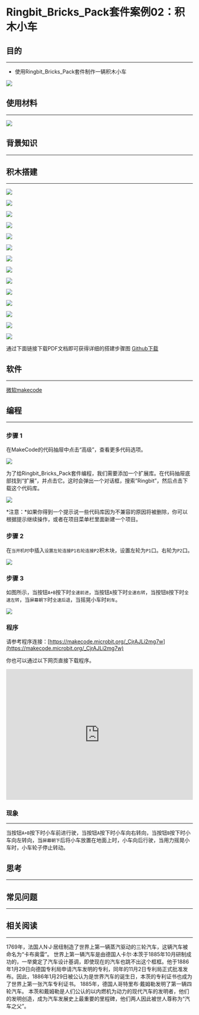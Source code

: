 # Ringbit_Bricks_Pack套件案例02：积木小车

## 目的
---

- 使用Ringbit_Bricks_Pack套件制作一辆积木小车



![](./images/Ringbit_Bricks_Pack_case_02_01.png)


## 使用材料
---

![](./images/Ringbit_Bricks_Pack_case_02_02.png)



## 背景知识
---


## 积木搭建
---




![](./images/Ringbit_Bricks_Pack_step_02_01.png)

![](./images/Ringbit_Bricks_Pack_step_02_02.png)

![](./images/Ringbit_Bricks_Pack_step_02_03.png)

![](./images/Ringbit_Bricks_Pack_step_02_04.png)

![](./images/Ringbit_Bricks_Pack_step_02_05.png)

![](./images/Ringbit_Bricks_Pack_step_02_06.png)

![](./images/Ringbit_Bricks_Pack_step_02_07.png)

![](./images/Ringbit_Bricks_Pack_step_02_08.png)

![](./images/Ringbit_Bricks_Pack_step_02_09.png)

![](./images/Ringbit_Bricks_Pack_step_02_10.png)

![](./images/Ringbit_Bricks_Pack_step_02_11.png)

![](./images/Ringbit_Bricks_Pack_step_02_12.png)

![](./images/Ringbit_Bricks_Pack_step_02_13.png)

![](./images/Ringbit_Bricks_Pack_step_02_14.png)









通过下面链接下载PDF文档即可获得详细的搭建步骤图
[Github下载 ](https://github.com/elecfreaks/learn-cn/raw/master/microbitKit/ring_bit_bricks_pack/files/Ringbit_Bricks_Pack_step_02_v1.1.pdf)

## 软件
---

[微软makecode](https://makecode.microbit.org/#)

## 编程
---

### 步骤 1
 在MakeCode的代码抽屉中点击“高级”，查看更多代码选项。



![](./images/Ringbit_Bricks_Pack_case_02_03.png)





为了给Ringbit_Bricks_Pack套件编程，我们需要添加一个扩展库。在代码抽屉底部找到“扩展”，并点击它。这时会弹出一个对话框，搜索”Ringbit”，然后点击下载这个代码库。


![](./images/Ringbit_Bricks_Pack_case_02_04.png)




*注意：*如果你得到一个提示说一些代码库因为不兼容的原因将被删除，你可以根据提示继续操作，或者在项目菜单栏里面新建一个项目。

### 步骤 2

在`当开机时`中插入`设置左轮连接P1右轮连接P2`积木块，设置左轮为`P1`口。右轮为`P2`口。


![](./images/Ringbit_Bricks_Pack_case_02_05.png)



### 步骤 3

如图所示，当按钮`A+B`按下时`全速前进`，当按钮`A`按下时`全速右转`，当按钮`B`按下时`全速左转`，当`屏幕朝下`时`全速后退`，当摇晃小车时`刹车`。



![](./images/Ringbit_Bricks_Pack_case_02_06.png)




### 程序

请参考程序连接：[https://makecode.microbit.org/_CjrAJLi2mg7w](https://makecode.microbit.org/_CjrAJLi2mg7w)

你也可以通过以下网页直接下载程序。

<div style="position:relative;height:0;padding-bottom:70%;overflow:hidden;"><iframe style="position:absolute;top:0;left:0;width:100%;height:100%;" src="https://makecode.microbit.org/#pub:_CjrAJLi2mg7w]" frameborder="0" sandbox="allow-popups allow-forms allow-scripts allow-same-origin"></iframe></div>  

### 现象
---
当按钮`A+B`按下时小车前进行驶，当按钮`A`按下时小车向右转向，当按钮`B`按下时小车向左转向，当`屏幕朝下`后将小车放置在地面上时，小车向后行驶，当用力摇晃小车时，小车轮子停止转动。


## 思考
---

## 常见问题
---
## 相关阅读  
---
1769年，法国人N·J·居纽制造了世界上第一辆蒸汽驱动的三轮汽车，这辆汽车被命名为“卡布奥雷”。
世界上第一辆汽车是由德国人卡尔·本茨于1885年10月研制成功的，一举奠定了汽车设计基调，即使现在的汽车也跳不出这个框框。他于1886年1月29日向德国专利局申请汽车发明的专利，同年的11月2日专利局正式批准发布。因此，1886年1月29日被公认为是世界汽车的诞生日，本茨的专利证书也成为了世界上第一张汽车专利证书。
1885年，德国人哥特里布·戴姆勒发明了第一辆四轮汽车。
本茨和戴姆勒是人们公认的以内燃机为动力的现代汽车的发明者，他们的发明创造，成为汽车发展史上最重要的里程碑，他们两人因此被世人尊称为“汽车之父”。